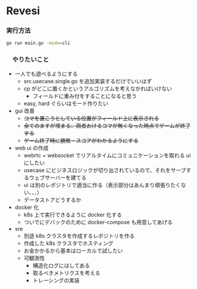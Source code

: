 # Revesi
### 実行方法
```sh
go run main.go -mode=cli
```

### 　やりたいこと
- 一人でも遊べるようにする
  - src.usecase.single.go を追加実装するだけでいいはず
  - cp がどこに置くかというアルゴリズムを考えなかればいけない
    - フィールドに重み付をすることになると思う
  - easy, hard ぐらいはモード作りたい
- gui 改善
  - ~~コマを置こうとしている位置がフィールド上に表示される~~
  - ~~全てのますが埋まる、両者おけるコマが無くなった時点でゲームが終了する~~
  - ~~ゲーム終了時に勝敗・スコアがわかるようにする~~
- web ui の作成
  - webrtc + websocket でリアルタイムにコミュニケーションを取れる ui にしたい
  - usecase にビジネスロジックが切り出されているので、それをサーブするウェブサーバーを建てる
  - ui は別のレポジトリで適当に作る（表示部分はあんまり頑張りたくない、、、）
  - データストアどうするか
- docker 化
  - k8s 上で実行できるように docker 化する
  - ついでにデバックのために docker-compose も用意してあげる
- sre
  - 別途 k8s クラスタを作成するレポジトリを作る
  - 作成した k8s クラスタでホスティング
  - お金かかるから基本はローカルで試したい
  - 可観測性 
    - 構造化ログにはしてある
    - 取るべきメトリクスを考える
    - トレーシングの実装
